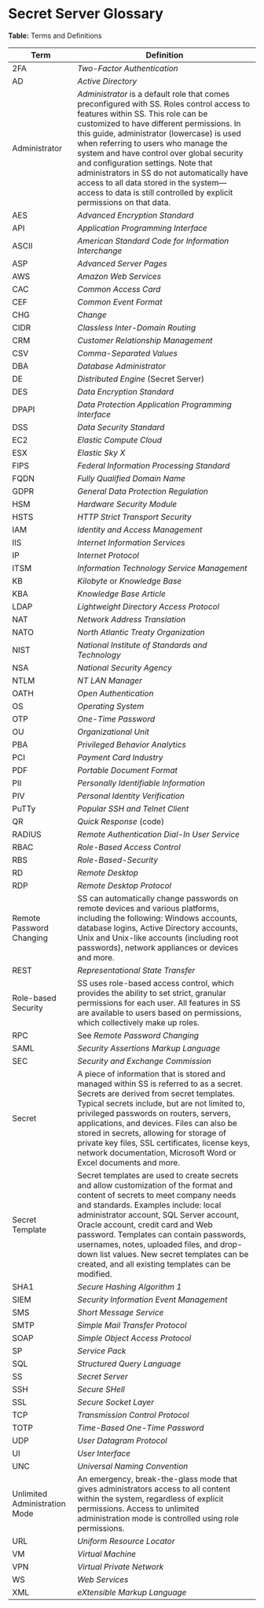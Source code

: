 [title]: # "Secret Server Glossary"
[tags]: # "Glossary"
[priority]: # "1000"

# Secret Server Glossary

**Table:** Terms and Definitions

| Term                          | Definition                                                   |
| ----------------------------- | ------------------------------------------------------------ |
| 2FA                           | _Two-Factor Authentication_                                  |
| AD                            | _Active Directory_                                           |
| Administrator                 | *Administrator* is a default role that comes preconfigured with SS. Roles control access to features within SS. This role can be customized to have different permissions. In this guide, administrator (lowercase) is used when referring to users who manage the system and have control over global security and configuration settings. Note that administrators in SS do not automatically have access to all data stored in the system—access to data is still controlled by explicit permissions on that data. |
| AES                           | _Advanced Encryption Standard_                               |
| API                           | _Application Programming Interface_                          |
| ASCII                         | _American Standard Code for Information Interchange_         |
| ASP                           | _Advanced Server Pages_                                      |
| AWS                           | _Amazon Web Services_                                        |
| CAC                           | _Common Access Card_                                         |
| CEF                           | _Common Event Format_                                        |
| CHG                           | _Change_                                                     |
| CIDR                          | _Classless Inter-Domain Routing_                             |
| CRM                           | _Customer Relationship Management_                           |
| CSV                           | _Comma-Separated Values_                                     |
| DBA                           | _Database Administrator_                                     |
| DE                            | _Distributed Engine_ (Secret Server)                         |
| DES                           | _Data Encryption Standard_                                   |
| DPAPI                         | _Data Protection Application Programming Interface_          |
| DSS                           | _Data Security Standard_                                     |
| EC2                           | _Elastic Compute Cloud_                                      |
| ESX                           | _Elastic Sky X_                                              |
| FIPS                          | _Federal Information Processing Standard_                    |
| FQDN                          | _Fully Qualified Domain Name_                                |
| GDPR                          | *General Data Protection Regulation*                         |
| HSM                           | _Hardware Security Module_                                   |
| HSTS                          | _HTTP Strict Transport Security_                             |
| IAM                           | *Identity and Access Management*                             |
| IIS                           | _Internet Information Services_                              |
| IP                            | _Internet Protocol_                                          |
| ITSM                          | _Information Technology Service Management_                  |
| KB                            | _Kilobyte_ or _Knowledge Base_                               |
| KBA                           | *Knowledge Base Article*                                     |
| LDAP                          | _Lightweight Directory Access Protocol_                      |
| NAT                           | _Network Address Translation_                                |
| NATO                          | _North Atlantic Treaty Organization_                         |
| NIST                          | _National Institute of Standards and Technology_             |
| NSA                           | _National Security Agency_                                   |
| NTLM                          | _NT LAN Manager_                                             |
| OATH                          | _Open Authentication_                                        |
| OS                            | _Operating System_                                           |
| OTP                           | _One-Time Password_                                          |
| OU                            | _Organizational Unit_                                        |
| PBA                           | *Privileged Behavior Analytics*                              |
| PCI                           | _Payment Card Industry_                                      |
| PDF                           | _Portable Document Format_                                   |
| PII                           | *Personally Identifiable Information*                        |
| PIV                           | _Personal Identity Verification_                             |
| PuTTy                         | _Popular SSH and Telnet Client_                              |
| QR                            | _Quick Response_ (code)                                      |
| RADIUS                        | _Remote Authentication Dial-In User Service_                 |
| RBAC                          | _Role-Based Access Control_                                  |
| RBS                           | _Role-Based-Security_                                        |
| RD                            | _Remote Desktop_                                             |
| RDP                           | _Remote Desktop Protocol_                                    |
| Remote Password Changing      | SS can automatically change passwords on remote devices and various platforms, including the following: Windows accounts, database logins, Active Directory accounts, Unix and Unix-like accounts (including root passwords), network appliances or devices and more. |
| REST                          | _Representational State Transfer_                            |
| Role-based Security           | SS uses role-based access control, which provides the ability to set strict, granular permissions for each user. All features in SS are available to users based on permissions, which collectively make up roles. |
| RPC                           | See _Remote Password Changing_                               |
| SAML                          | _Security Assertions Markup Language_                        |
| SEC                           | _Security and Exchange Commission_                           |
| Secret                        | A piece of information that is stored and managed within SS is referred to as a secret. Secrets are derived from secret templates. Typical secrets include, but are not limited to, privileged passwords on routers, servers, applications, and devices. Files can also be stored in secrets, allowing for storage of private key files, SSL certificates, license keys, network documentation, Microsoft Word or Excel documents and more. |
| Secret Template               | Secret templates are used to create secrets and allow customization of the format and content of secrets to meet company needs and standards. Examples include: local administrator account, SQL Server account, Oracle account, credit card and Web password. Templates can contain passwords, usernames, notes, uploaded files, and drop-down list values. New secret templates can be created, and all existing templates can be modified. |
| SHA1                          | _Secure Hashing Algorithm 1_                                 |
| SIEM                          | _Security Information Event Management_                      |
| SMS                           | _Short Message Service_                                      |
| SMTP                          | _Simple Mail Transfer Protocol_                              |
| SOAP                          | _Simple Object Access Protocol_                              |
| SP                            | _Service Pack_                                               |
| SQL                           | _Structured Query Language_                                  |
| SS                            | _Secret Server_                                              |
| SSH                           | _Secure SHell_                                               |
| SSL                           | _Secure Socket Layer_                                        |
| TCP                           | _Transmission Control Protocol_                              |
| TOTP                          | _Time-Based One-Time Password_                               |
| UDP                           | _User Datagram Protocol_                                     |
| UI                            | _User Interface_                                             |
| UNC                           | _Universal Naming Convention_                                |
| Unlimited Administration Mode | An emergency, break-the-glass mode that gives administrators access to all content within the system, regardless of explicit permissions. Access to unlimited administration mode is controlled using role permissions. |
| URL                           | _Uniform Resource Locator_                                   |
| VM                            | _Virtual Machine_                                            |
| VPN                           | _Virtual Private Network_                                    |
| WS                            | _Web Services_                                               |
| XML                           | _eXtensible Markup Language_                                 |

